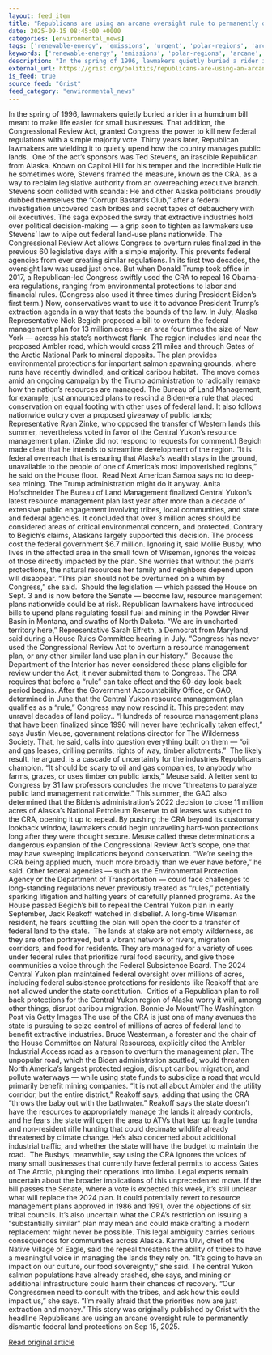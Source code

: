 ```yaml
---
layout: feed_item
title: "Republicans are using an arcane oversight rule to permanently dismantle federal land protections"
date: 2025-09-15 08:45:00 +0000
categories: [environmental_news]
tags: ['renewable-energy', 'emissions', 'urgent', 'polar-regions', 'arctic', 'displacement', 'year-2024', 'climate-migration', 'fossil-fuels', 'wind-power']
keywords: ['renewable-energy', 'emissions', 'polar-regions', 'arcane', 'arctic', 'republicans', 'using', 'urgent']
description: "In the spring of 1996, lawmakers quietly buried a rider in a humdrum bill meant to make life easier for small businesses"
external_url: https://grist.org/politics/republicans-are-using-an-arcane-oversight-rule-to-permanently-dismantle-federal-land-protections/
is_feed: true
source_feed: "Grist"
feed_category: "environmental_news"
---
```


In the spring of 1996, lawmakers quietly buried a rider in a humdrum bill meant to make life easier for small businesses. That addition, the Congressional Review Act, granted Congress the power to kill new federal regulations with a simple majority vote. Thirty years later, Republican lawmakers are wielding it to quietly upend how the country manages public lands.&nbsp; One of the act’s sponsors was Ted Stevens, an irascible Republican from Alaska. Known on Capitol Hill for his temper and the Incredible Hulk tie he sometimes wore, Stevens framed the measure, known as the CRA, as a way to reclaim legislative authority from an overreaching executive branch. Stevens soon collided with scandal: He and other Alaska politicians proudly dubbed themselves the “Corrupt Bastards Club,” after a federal investigation uncovered cash bribes and secret tapes of debauchery with oil executives. The saga exposed the sway that extractive industries hold over political decision-making — a grip soon to tighten as lawmakers use Stevens’ law to wipe out federal land-use plans nationwide. The Congressional Review Act allows Congress to overturn rules finalized in the previous 60 legislative days with a simple majority. This prevents federal agencies from ever creating similar regulations. In its first two decades, the oversight law was used just once. But when Donald Trump took office in 2017, a Republican-led Congress swiftly used the CRA to repeal 16 Obama-era regulations, ranging from environmental protections to labor and financial rules. (Congress also used it three times during President Biden’s first term.) Now, conservatives want to use it to advance President Trump&#8217;s extraction agenda in a way that tests the bounds of the law. In July, Alaska Representative Nick Begich proposed a bill to overturn the federal management plan for 13 million acres — an area four times the size of New York — across his state’s northwest flank. The region includes land near the proposed Ambler road, which would cross 211 miles and through Gates of the Arctic National Park to mineral deposits. The plan provides environmental protections for important salmon spawning grounds, where runs have recently dwindled, and critical caribou habitat.&nbsp; The move comes amid an ongoing campaign by the Trump administration to radically remake how the nation’s resources are managed. The Bureau of Land Management, for example, just announced plans to rescind a Biden-era rule that placed conservation on equal footing with other uses of federal land. It also follows nationwide outcry over a proposed giveaway of public lands; Representative Ryan Zinke, who opposed the transfer of Western lands this summer, nevertheless voted in favor of the Central Yukon’s resource management plan. (Zinke did not respond to requests for comment.) Begich made clear that he intends to streamline development of the region. “It is federal overreach that is ensuring that Alaska’s wealth stays in the ground, unavailable to the people of one of America’s most impoverished regions,” he said on the House floor.&nbsp; Read Next American Samoa says no to deep-sea mining. The Trump administration might do it anyway. Anita Hofschneider The Bureau of Land Management finalized Central Yukon’s latest resource management plan last year after more than a decade of extensive public engagement involving tribes, local communities, and state and federal agencies. It concluded that over 3 million acres should be considered areas of critical environmental concern, and protected. Contrary to Begich’s claims, Alaskans largely supported this decision. The process cost the federal government $6.7 million. Ignoring it, said Mollie Busby, who lives in the affected area in the small town of Wiseman, ignores the voices of those directly impacted by the plan. She worries that without the plan’s protections, the natural resources her family and neighbors depend upon will disappear. “This plan should not be overturned on a whim by Congress,” she said.&nbsp; Should the legislation — which passed the House on Sept. 3 and is now before the Senate — become law, resource management plans nationwide could be at risk. Republican lawmakers have introduced bills to upend plans regulating fossil fuel and mining in the Powder River Basin in Montana, and swaths of North Dakota. “We are in uncharted territory here,” Representative Sarah Elfreth, a Democrat from Maryland, said during a House Rules Committee hearing in July. “Congress has never used the Congressional Review Act to overturn a resource management plan, or any other similar land use plan in our history.”&nbsp; Because the Department of the Interior has never considered these plans eligible for review under the Act, it never submitted them to Congress. The CRA requires that before a “rule” can take effect and the 60-day look-back period begins. After the Government Accountability Office, or GAO, determined in June that the Central Yukon resource management plan qualifies as a “rule,” Congress may now rescind it. This precedent may unravel decades of land policy.. “Hundreds of resource management plans that have been finalized since 1996 will never have technically taken effect,” says Justin Meuse, government relations director for The Wilderness Society. That, he said, calls into question everything built on them — “oil and gas leases, drilling permits, rights of way, timber allotments.”&nbsp; The likely result, he argued, is a cascade of uncertainty for the industries Republicans champion. “It should be scary to oil and gas companies, to anybody who farms, grazes, or uses timber on public lands,” Meuse said. A letter sent to Congress by 31 law professors concludes the move “threatens to paralyze public land management nationwide.” This summer, the GAO also determined that the Biden’s administration’s 2022 decision to close 11 million acres of Alaska’s National Petroleum Reserve to oil leases was subject to the CRA, opening it up to repeal. By pushing the CRA beyond its customary lookback window, lawmakers could begin unraveling hard-won protections long after they were thought secure. Meuse called these determinations a dangerous expansion of the Congressional Review Act’s scope, one that may have sweeping implications beyond conservation. “We’re seeing the CRA being applied much, much more broadly than we ever have before,” he said. Other federal agencies — such as the Environmental Protection Agency or the Department of Transportation — could face challenges to long-standing regulations never previously treated as “rules,” potentially sparking litigation and halting years of carefully planned programs. As the House passed Begich’s bill to repeal the Central Yukon plan in early September, Jack Reakoff watched in disbelief. A long-time Wiseman resident, he fears scuttling the plan will open the door to a transfer of federal land to the state.&nbsp; The lands at stake are not empty wilderness, as they are often portrayed, but a vibrant network of rivers, migration corridors, and food for residents. They are managed for a variety of uses under federal rules that prioritize rural food security, and give those communities a voice through the Federal Subsistence Board. The 2024 Central Yukon plan maintained federal oversight over millions of acres, including federal subsistence protections for residents like Reakoff that are not allowed under the state constitution.&nbsp; Critics of a Republican plan to roll back protections for the Central Yukon region of Alaska worry it will, among other things, disrupt caribou migration. Bonnie Jo Mount/The Washington Post via Getty Images The use of the CRA is just one of many avenues the state is pursuing to seize control of millions of acres of federal land to benefit extractive industries. Bruce Westerman, a forester and the chair of the House Committee on Natural Resources, explicitly cited the Ambler Industrial Access road as a reason to overturn the management plan. The unpopular road, which the Biden administration scuttled, would threaten North America’s largest protected region, disrupt caribou migration, and pollute waterways — while using state funds to subsidize a road that would primarily benefit mining companies. “It is not all about Ambler and the utility corridor, but the entire district,” Reakoff says, adding that using the CRA “throws the baby out with the bathwater.” Reakoff says the state doesn’t have the resources to appropriately manage the lands it already controls, and he fears the state will open the area to ATVs that tear up fragile tundra and non-resident rifle hunting that could decimate wildlife already threatened by climate change. He’s also concerned about additional industrial traffic, and whether the state will have the budget to maintain the road.&nbsp; The Busbys, meanwhile, say using the CRA ignores the voices of many small businesses that currently have federal permits to access Gates of The Arctic, plunging their operations into limbo. Legal experts remain uncertain about the broader implications of this unprecedented move. If the bill passes the Senate, where a vote is expected this week, it&#8217;s still unclear what will replace the 2024 plan. It could potentially revert to resource management plans approved in 1986 and 1991, over the objections of six tribal councils. It’s also uncertain what the CRA’s restriction on issuing a &#8220;substantially similar” plan may mean and could make crafting a modern replacement might never be possible. This legal ambiguity carries serious consequences for communities across Alaska. Karma Ulvi, chief of the Native Village of Eagle, said the repeal threatens the ability of tribes to have a meaningful voice in managing the lands they rely on. “It&#8217;s going to have an impact on our culture, our food sovereignty,” she said. The central Yukon salmon populations have already crashed, she says, and mining or additional infrastructure could harm their chances of recovery. “Our Congressmen need to consult with the tribes, and ask how this could impact us,” she says. “I&#8217;m really afraid that the priorities now are just extraction and money.” This story was originally published by Grist with the headline Republicans are using an arcane oversight rule to permanently dismantle federal land protections on Sep 15, 2025.

[Read original article](https://grist.org/politics/republicans-are-using-an-arcane-oversight-rule-to-permanently-dismantle-federal-land-protections/)
